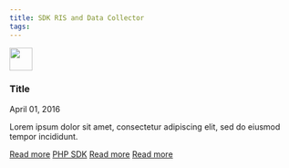 ```yaml
---
title: SDK RIS and Data Collector
tags:
---
```


<div class="uk-card uk-card-default uk-width-1-2@m">
    <div class="uk-card-header">
        <div class="uk-grid-small uk-flex-middle" uk-grid>
            <div class="uk-width-auto">
                <img class="uk-border-circle" width="40" height="40" src="code">
            </div>
            <div class="uk-width-expand">
                <h3 class="uk-card-title uk-margin-remove-bottom">Title</h3>
                <p class="uk-text-meta uk-margin-remove-top"><time datetime="2016-04-01T19:00">April 01, 2016</time></p>
            </div>
        </div>
    </div>
    <div class="uk-card-body">
        <p>Lorem ipsum dolor sit amet, consectetur adipiscing elit, sed do eiusmod tempor incididunt.</p>
    </div>
    <div class="uk-card-footer">
        <a href="#" class="uk-button uk-button-success uk-button-text">Read more</a>
        <a class="uk-button uk-badge uk-button-default uk-width-1-2" href="https://github.com/Kount/kount-ris-php-sdk">PHP SDK</a>
        <a href="#" class="uk-button uk-button-success uk-button-text">Read more</a>
        <a href="#" class="uk-button uk-button-success uk-button-text">Read more</a>
    </div>
</div>
